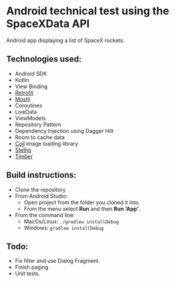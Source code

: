 # Android technical test using the SpaceXData API

Android app displaying a list of SpaceX rockets.

## Technologies used:
* Android SDK
* Kotlin
* View Binding
* [Retrofit](https://github.com/square/retrofit)
* [Moshi](https://github.com/square/moshi)
* Coroutines
* LiveData
* ViewModels
* Repository Pattern
* Dependency Injection using Dagger Hilt
* Room to cache data
* [Coil](https://github.com/coil-kt/coil) image loading library
* [Stetho](http://facebook.github.io/stetho/)
* [Timber](https://github.com/JakeWharton/timber)


## Build instructions:
* Clone the repository
* From Android Studio:
    * Open project from the folder you cloned it into.
    * From the menu select **Run** and then **Run 'App'**.
* From the command line:
    * MacOs/Linux:
        `./gradlew installDebug`
    * Windows:
        `gradlew installDebug`


## Todo:
* Fix filter and use Dialog Fragment.
* Finish paging
* Unit tests.

